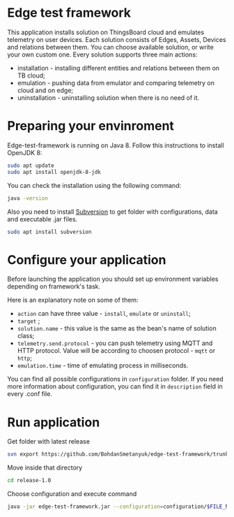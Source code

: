 # Edge test framework

This application installs solution on ThingsBoard cloud and emulates telemetry on user devices.
Each solution consists of Edges, Assets, Devices and relations between them.
You can choose available solution, or write your own custom one.
Every solution supports three main actions:
* installation - installing different entities and relations between them on TB cloud;
* emulation - pushing data from emulator and comparing telemetry on cloud and on edge; 
* uninstallation - uninstalling solution when there is no need of it.

# Preparing your envinroment

Edge-test-framework is running on Java 8. Follow this instructions to install OpenJDK 8:
```bash
sudo apt update
sudo apt install openjdk-8-jdk
```
You can check the installation using the following command:
```bash
java -version
```
Also you need to install [Subversion](http://subversion.apache.org) to get folder with configurations, data and executable .jar files.
```bash
sudo apt install subversion
```
# Configure your application

Before launching the application you should set up environment variables depending on framework's task.

Here is an explanatory note on some of them:
* `action` can have three value - `install`, `emulate` or `uninstall`;
* `target` ;
* `solution.name` - this value is the same as the bean's name of solution class;
* `telemetry.send.protocol` - you can push telemetry using MQTT and HTTP protocol. Value will be according to choosen protocol - `mqtt` or `http`;
* `emulation.time` - time of emulating process in milliseconds.

You can find all possible configurations in `configuration` folder. If you need more information about configuration, you can find it in `description` field in every .conf file. 

# Run application

Get folder with latest release
```bash
svn export https://github.com/BohdanSmetanyuk/edge-test-framework/trunk/release/release-1.0
```
Move inside that directory
```bash
cd release-1.0
```
Choose configuration and execute command
```bash
java -jar edge-test-framework.jar --configuration=configuration/$FILE_NAME.conf
```
